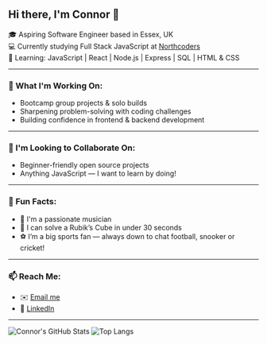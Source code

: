 ## Hi there, I'm Connor 👋

🎓 Aspiring Software Engineer based in Essex, UK  
💻 Currently studying Full Stack JavaScript at [Northcoders](https://northcoders.com)  
🌱 Learning: JavaScript | React | Node.js | Express | SQL | HTML & CSS  

---

### 🔭 What I'm Working On:
- Bootcamp group projects & solo builds
- Sharpening problem-solving with coding challenges
- Building confidence in frontend & backend development
---

### 👯 I'm Looking to Collaborate On:
- Beginner-friendly open source projects
- Anything JavaScript — I want to learn by doing!

---

### 🎵 Fun Facts:
- 🎸 I'm a passionate musician
- 🧩 I can solve a Rubik’s Cube in under 30 seconds
- ⚽ I’m a big sports fan — always down to chat football, snooker or cricket!

---

### 📫 Reach Me:
- ✉️ [Email me](connorjamesnorth@msn.com)
- 🔗 [LinkedIn](https://www.linkedin.com/in/connornorth-/)

---

![Connor's GitHub Stats](https://github-readme-stats.vercel.app/api?username=Connor-North&show_icons=true&theme=radical)
![Top Langs](https://github-readme-stats.vercel.app/api/top-langs/?username=Connor-North&layout=compact&theme=radical)
